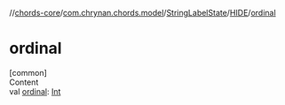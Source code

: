 //[chords-core](../../../../index.md)/[com.chrynan.chords.model](../../index.md)/[StringLabelState](../index.md)/[HIDE](index.md)/[ordinal](ordinal.md)



# ordinal  
[common]  
Content  
val [ordinal](ordinal.md): [Int](https://kotlinlang.org/api/latest/jvm/stdlib/kotlin/-int/index.html)  



